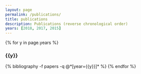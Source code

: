 ```yaml
---
layout: page
permalink: /publications/
title: publications
description: Publications (reverse chronological order)
years: [2018, 2017, 2015]
---
```


{% for y in page.years %}
  <h3 class="year">{{y}}</h3>
  {% bibliography -f papers -q @*[year={{y}}]* %}
{% endfor %}
